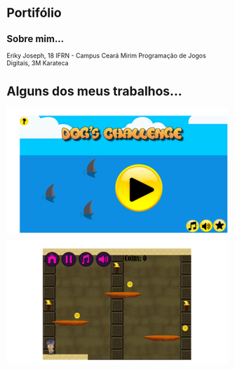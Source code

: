 # Portifólio

## Sobre mim...
Eriky Joseph, 18
IFRN - Campus Ceará Mirim
Programação de Jogos Digitais, 3M 
Karateca 

# Alguns dos meus trabalhos... 

![imagem](Jogo.png)

![imagem2](Jogo2.png)
